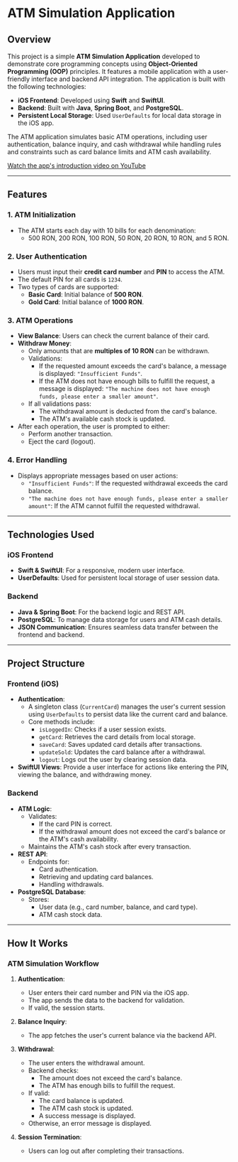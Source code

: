 # ATM Simulation Application

## Overview
This project is a simple **ATM Simulation Application** developed to demonstrate core programming concepts using **Object-Oriented Programming (OOP)** principles. 
It features a mobile application with a user-friendly interface and backend API integration. The application is built with the following technologies:

- **iOS Frontend**: Developed using **Swift** and **SwiftUI**.
- **Backend**: Built with **Java**, **Spring Boot**, and **PostgreSQL**.
- **Persistent Local Storage**: Used `UserDefaults` for local data storage in the iOS app.

The ATM application simulates basic ATM operations, including user authentication, balance inquiry, and cash withdrawal while handling rules and constraints such as card 
balance limits and ATM cash availability.

[Watch the app's introduction video on YouTube](https://youtu.be/ruL7wwfdesk)

---

## Features

### 1. ATM Initialization
- The ATM starts each day with 10 bills for each denomination:
  - 500 RON, 200 RON, 100 RON, 50 RON, 20 RON, 10 RON, and 5 RON.

### 2. User Authentication
- Users must input their **credit card number** and **PIN** to access the ATM.
- The default PIN for all cards is `1234`.
- Two types of cards are supported:
  - **Basic Card**: Initial balance of **500 RON**.
  - **Gold Card**: Initial balance of **1000 RON**.

### 3. ATM Operations
- **View Balance**: Users can check the current balance of their card.
- **Withdraw Money**:
  - Only amounts that are **multiples of 10 RON** can be withdrawn.
  - Validations:
    - If the requested amount exceeds the card's balance, a message is displayed: `"Insufficient Funds"`.
    - If the ATM does not have enough bills to fulfill the request, a message is displayed: `"The machine does not have enough funds, please enter a smaller amount"`.
  - If all validations pass:
    - The withdrawal amount is deducted from the card's balance.
    - The ATM's available cash stock is updated.
- After each operation, the user is prompted to either:
  - Perform another transaction.
  - Eject the card (logout).

### 4. Error Handling
- Displays appropriate messages based on user actions:
  - `"Insufficient Funds"`: If the requested withdrawal exceeds the card balance.
  - `"The machine does not have enough funds, please enter a smaller amount"`: If the ATM cannot fulfill the requested withdrawal.

---

## Technologies Used

### iOS Frontend
- **Swift & SwiftUI**: For a responsive, modern user interface.
- **UserDefaults**: Used for persistent local storage of user session data.

### Backend
- **Java & Spring Boot**: For the backend logic and REST API.
- **PostgreSQL**: To manage data storage for users and ATM cash details.
- **JSON Communication**: Ensures seamless data transfer between the frontend and backend.

---

## Project Structure

### Frontend (iOS)
- **Authentication**:
  - A singleton class (`CurrentCard`) manages the user's current session using `UserDefaults` to persist data like the current card and balance.
  - Core methods include:
    - `isLoggedIn`: Checks if a user session exists.
    - `getCard`: Retrieves the card details from local storage.
    - `saveCard`: Saves updated card details after transactions.
    - `updateSold`: Updates the card balance after a withdrawal.
    - `logout`: Logs out the user by clearing session data.
- **SwiftUI Views**: Provide a user interface for actions like entering the PIN, viewing the balance, and withdrawing money.

### Backend
- **ATM Logic**:
  - Validates:
    - If the card PIN is correct.
    - If the withdrawal amount does not exceed the card's balance or the ATM's cash availability.
  - Maintains the ATM's cash stock after every transaction.
- **REST API**:
  - Endpoints for:
    - Card authentication.
    - Retrieving and updating card balances.
    - Handling withdrawals.
- **PostgreSQL Database**:
  - Stores:
    - User data (e.g., card number, balance, and card type).
    - ATM cash stock data.

---

## How It Works

### ATM Simulation Workflow
1. **Authentication**:
   - User enters their card number and PIN via the iOS app.
   - The app sends the data to the backend for validation.
   - If valid, the session starts.

2. **Balance Inquiry**:
   - The app fetches the user's current balance via the backend API.

3. **Withdrawal**:
   - The user enters the withdrawal amount.
   - Backend checks:
     - The amount does not exceed the card's balance.
     - The ATM has enough bills to fulfill the request.
   - If valid:
     - The card balance is updated.
     - The ATM cash stock is updated.
     - A success message is displayed.
   - Otherwise, an error message is displayed.

4. **Session Termination**:
   - Users can log out after completing their transactions.
